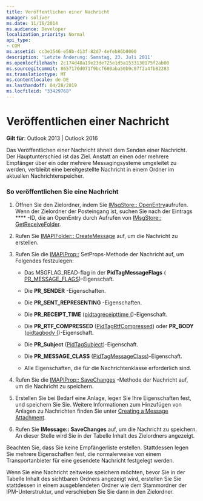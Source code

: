 ```yaml
---
title: Veröffentlichen einer Nachricht
manager: soliver
ms.date: 11/16/2014
ms.audience: Developer
localization_priority: Normal
api_type:
- COM
ms.assetid: cc3e1546-e58b-413f-82d7-4efeb86b0000
description: 'Letzte Änderung: Samstag, 23. Juli 2011'
ms.openlocfilehash: 2c174d48a19e23de725e1d5a1533130175f2ab00
ms.sourcegitcommit: 8657170d071f9bcf680aba50b9c07f2a4fb82283
ms.translationtype: MT
ms.contentlocale: de-DE
ms.lasthandoff: 04/28/2019
ms.locfileid: "33429768"
---
```

# <a name="posting-a-message"></a>Veröffentlichen einer Nachricht

**Gilt für**: Outlook 2013 | Outlook 2016 
  
Das Veröffentlichen einer Nachricht ähnelt dem Senden einer Nachricht. Der Hauptunterschied ist das Ziel. Anstatt an einen oder mehrere Empfänger über ein oder mehrere Messagingsysteme umgeleitet zu werden, verbleibt eine bereitgestellte Nachricht in einem Ordner im aktuellen Nachrichtenspeicher.
  
### <a name="to-post-a-message"></a>So veröffentlichen Sie eine Nachricht
  
1. Öffnen Sie den Zielordner, indem Sie [IMsgStore:: OpenEntry](imsgstore-openentry.md)aufrufen. Wenn der Zielordner der Posteingang ist, suchen Sie nach der Eintrags **** -ID, die an OpenEntry durch Aufrufen von [IMsgStore:: GetReceiveFolder](imsgstore-getreceivefolder.md). 
    
2. Rufen Sie [IMAPIFolder:: CreateMessage](imapifolder-createmessage.md) auf, um die Nachricht zu erstellen. 
    
3. Rufen Sie die [IMAPIProp::](imapiprop-setprops.md) SetProps-Methode der Nachricht auf, um Folgendes festzulegen: 
    
   - Das MSGFLAG_READ-flag in der **PidTagMessageFlags** ( [PR_MESSAGE_FLAGS](pidtagmessageflags-canonical-property.md))-Eigenschaft.
    
   - Die **PR_SENDER** -Eigenschaften. 
    
   - Die **PR_SENT_REPRESENTING** -Eigenschaften. 
    
   - Die **PR_RECEIPT_TIME** ([pidtagreceipttime (](pidtagreceipttime-canonical-property.md))-Eigenschaft.
    
   - Die **PR_RTF_COMPRESSED** ([PidTagRtfCompressed](pidtagrtfcompressed-canonical-property.md)) oder **PR_BODY** ([pidtagbody (](pidtagbody-canonical-property.md))-Eigenschaft.
    
   - Die **PR_Subject** ([PidTagSubject](pidtagsubject-canonical-property.md))-Eigenschaft.
    
   - Die **PR_MESSAGE_CLASS** ([PidTagMessageClass](pidtagmessageclass-canonical-property.md))-Eigenschaft.
    
   - Alle Eigenschaften, die für die Nachrichtenklasse erforderlich sind.
    
4. Rufen Sie die [IMAPIProp:: SaveChanges](imapiprop-savechanges.md) -Methode der Nachricht auf, um die Nachricht zu speichern. 
    
5. Erstellen Sie bei Bedarf eine Anlage, legen Sie Ihre Eigenschaften fest, und speichern Sie Sie. Weitere Informationen zum Hinzufügen von Anlagen zu Nachrichten finden Sie unter [Creating a Message Attachment](creating-a-message-attachment.md).
    
6. Rufen Sie **IMessage:: SaveChanges** auf, um die Nachricht zu speichern. An dieser Stelle wird Sie in der Tabelle Inhalt des Zielordners angezeigt. 
    
Beachten Sie, dass Sie keine Empfängerliste erstellen. Stattdessen legen Sie mehrere Eigenschaften fest, die normalerweise von einem Transportanbieter für eine gesendete Nachricht festgelegt werden. 
  
Wenn Sie eine Nachricht zeitweise speichern möchten, bevor Sie in der Tabelle Inhalt des sichtbaren Ordners angezeigt wird, erstellen Sie Sie stattdessen in einem ausgeblendeten Ordner wie dem Stammordner der IPM-Unterstruktur, und verschieben Sie Sie dann in den Zielordner. 
  

